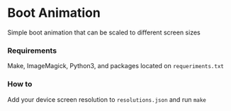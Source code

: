 # Boot Animation

Simple boot animation that can be scaled to different screen sizes

### Requirements

Make, ImageMagick, Python3, and packages located on `requeriments.txt`

### How to

Add your device screen resolution to `resolutions.json` and run `make`
